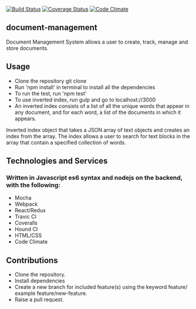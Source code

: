 [![Build Status](https://travis-ci.org/andela-uofoegbu/document-management.svg?branch=develop)](https://travis-ci.org/andela-uofoegbu/document-management)
[![Coverage Status](https://coveralls.io/repos/github/andela-uofoegbu/invertindex/badge.svg?branch=develop)](https://coveralls.io/github/andela-uofoegbu/document-management?branch=develop)
[![Code Climate](https://codeclimate.com/github/andela-uofoegbu/document-management/badges/gpa.svg)](https://codeclimate.com/github/andela-uofoegbu/document-management)

## document-management
Document Management System allows a user to create, track, manage and store documents.

## Usage

* Clone the repository git clone 
* Run 'npm install' in terminal to install all the dependencies
* To run the test, run 'npm test'
* To use inverted index, run gulp and go to localhost://3000
* An inverted index consists of a list of all the unique words that appear in any document, and for each word, a list of the documents in which it appears.

Inverted index object that takes a JSON array of text objects and creates an index from the array. The index allows a user to search for text blocks in the array that contain a specified collection of words.

## Technologies and Services

### Written in Javascript es6 syntax and nodejs on the backend, with the following:

* Mocha
* Webpack
* React/Redux
* Travic CI
* Coveralls
* Hound CI
* HTML/CSS
* Code Climate


## Contributions

* Clone the repository.
* Install dependencies
* Create a new branch for included feature(s) using the keyword feature/ example feature/new-feature.
* Raise a pull request.
